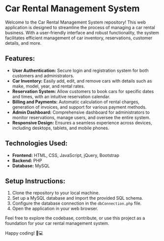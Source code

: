 # Car Rental Management System

Welcome to the Car Rental Management System repository! This web application is designed to streamline the process of managing a car rental business. With a user-friendly interface and robust functionality, the system facilitates efficient management of car inventory, reservations, customer details, and more.

## Features:

- **User Authentication:** Secure login and registration system for both customers and administrators.
- **Car Inventory:** Easily add, edit, and remove cars with details such as make, model, year, and rental rates.
- **Reservation System:** Allow customers to book cars for specific dates and times, with an intuitive reservation calendar.
- **Billing and Payments:** Automatic calculation of rental charges, generation of invoices, and support for various payment methods.
- **Admin Dashboard:** Comprehensive dashboard for administrators to monitor reservations, manage users, and oversee the entire system.
- **Responsive Design:** Ensures a seamless experience across devices, including desktops, tablets, and mobile phones.

## Technologies Used:

- **Frontend:** HTML, CSS, JavaScript, jQuery, Bootstrap
- **Backend:** PHP
- **Database:** MySQL

## Setup Instructions:

1. Clone the repository to your local machine.
2. Set up a MySQL database and import the provided SQL schema.
3. Configure the database connection in the `dbConnection.php` file.
4. Open the application in your web browser.

Feel free to explore the codebase, contribute, or use this project as a foundation for your car rental management system.

Happy coding! 🚗💻
